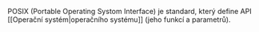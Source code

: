 POSIX (Portable Operating Systom Interface) je standard, který define API [[Operační systém|operačního systému]] (jeho funkcí a parametrů).